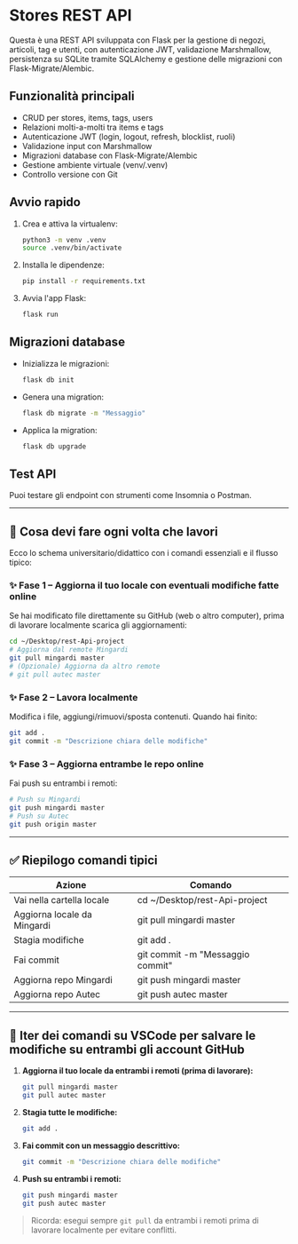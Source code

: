 # Stores REST API

Questa è una REST API sviluppata con Flask per la gestione di negozi, articoli, tag e utenti, con autenticazione JWT, validazione Marshmallow, persistenza su SQLite tramite SQLAlchemy e gestione delle migrazioni con Flask-Migrate/Alembic.

## Funzionalità principali
- CRUD per stores, items, tags, users
- Relazioni molti-a-molti tra items e tags
- Autenticazione JWT (login, logout, refresh, blocklist, ruoli)
- Validazione input con Marshmallow
- Migrazioni database con Flask-Migrate/Alembic
- Gestione ambiente virtuale (venv/.venv)
- Controllo versione con Git

## Avvio rapido
1. Crea e attiva la virtualenv:
   ```sh
   python3 -m venv .venv
   source .venv/bin/activate
   ```
2. Installa le dipendenze:
   ```sh
   pip install -r requirements.txt
   ```
3. Avvia l'app Flask:
   ```sh
   flask run
   ```

## Migrazioni database
- Inizializza le migrazioni:
  ```sh
  flask db init
  ```
- Genera una migration:
  ```sh
  flask db migrate -m "Messaggio"
  ```
- Applica la migration:
  ```sh
  flask db upgrade
  ```

## Test API
Puoi testare gli endpoint con strumenti come Insomnia o Postman.

---

## 📌 Cosa devi fare ogni volta che lavori

Ecco lo schema universitario/didattico con i comandi essenziali e il flusso tipico:

### ✨ Fase 1 – Aggiorna il tuo locale con eventuali modifiche fatte online
Se hai modificato file direttamente su GitHub (web o altro computer), prima di lavorare localmente scarica gli aggiornamenti:

```sh
cd ~/Desktop/rest-Api-project
# Aggiorna dal remote Mingardi
git pull mingardi master
# (Opzionale) Aggiorna da altro remote
# git pull autec master
```

### ✨ Fase 2 – Lavora localmente
Modifica i file, aggiungi/rimuovi/sposta contenuti. Quando hai finito:

```sh
git add .
git commit -m "Descrizione chiara delle modifiche"
```

### ✨ Fase 3 – Aggiorna entrambe le repo online
Fai push su entrambi i remoti:

```sh
# Push su Mingardi
git push mingardi master
# Push su Autec
git push origin master
```

---

## ✅ Riepilogo comandi tipici

| Azione                      | Comando                        |
|-----------------------------|--------------------------------|
| Vai nella cartella locale   | cd ~/Desktop/rest-Api-project  |
| Aggiorna locale da Mingardi | git pull mingardi master       |
| Stagia modifiche            | git add .                      |
| Fai commit                  | git commit -m "Messaggio commit" |
| Aggiorna repo Mingardi      | git push mingardi master       |
| Aggiorna repo Autec         | git push autec master          |

---

## 🔄 Iter dei comandi su VSCode per salvare le modifiche su entrambi gli account GitHub

1. **Aggiorna il tuo locale da entrambi i remoti (prima di lavorare):**
   ```sh
   git pull mingardi master
   git pull autec master
   ```
2. **Stagia tutte le modifiche:**
   ```sh
   git add .
   ```
3. **Fai commit con un messaggio descrittivo:**
   ```sh
   git commit -m "Descrizione chiara delle modifiche"
   ```
4. **Push su entrambi i remoti:**
   ```sh
   git push mingardi master
   git push autec master
   ```

> Ricorda: esegui sempre `git pull` da entrambi i remoti prima di lavorare localmente per evitare conflitti.
